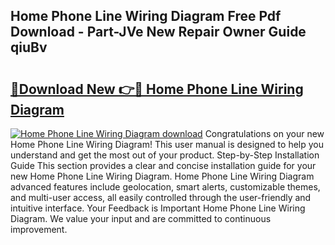 ## Home Phone Line Wiring Diagram Free Pdf Download - Part-JVe New Repair Owner Guide qiuBv

# <h2><a href="http://dfkmfuf.blite.top/?on=Home+Phone+Line+Wiring+Diagram">🔗Download New 👉🔴 Home Phone Line Wiring Diagram</a></h2>

[![Home Phone Line Wiring Diagram download](https://i.imgur.com/lujVjoI.png)](http://dfkmfuf.blite.top/?on=Home+Phone+Line+Wiring+Diagram)
Congratulations on your new Home Phone Line Wiring Diagram! This user manual is designed to help you understand and get the most out of your product. Step-by-Step Installation Guide This section provides a clear and concise installation guide for your new Home Phone Line Wiring Diagram. Home Phone Line Wiring Diagram advanced features include geolocation, smart alerts, customizable themes, and multi-user access, all easily controlled through the user-friendly and intuitive interface. Your Feedback is Important Home Phone Line Wiring Diagram. We value your input and are committed to continuous improvement.
